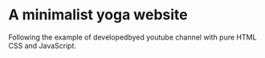 # A minimalist yoga website 

Following the example of developedbyed youtube channel with pure HTML CSS and JavaScript.

